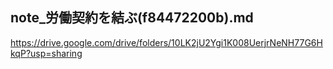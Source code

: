 note_労働契約を結ぶ(f84472200b).md
---

https://drive.google.com/drive/folders/10LK2jU2Ygi1K008UerjrNeNH77G6HkqP?usp=sharing

